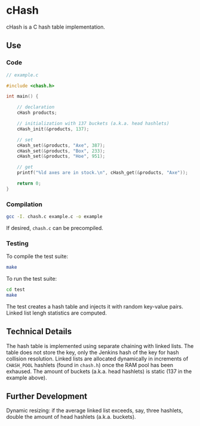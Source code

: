 # cHash
cHash is a C hash table implementation.
## Use
### Code
```C
// example.c

#include <chash.h>

int main() {

    // declaration
    cHash products;

    // initialization with 137 buckets (a.k.a. head hashlets)
    cHash_init(&products, 137);

    // set
    cHash_set(&products, "Axe", 387);
    cHash_set(&products, "Box", 233);
    cHash_set(&products, "Hoe", 951);

    // get
    printf("%ld axes are in stock.\n", cHash_get(&products, "Axe"));

    return 0;
}
```
### Compilation
```bash
gcc -I. chash.c example.c -o example
```
If desired, `chash.c` can be precompiled.
### Testing
To compile the test suite:
```bash
make
```
To run the test suite:
```bash
cd test
make
```
The test creates a hash table and injects it with random key-value pairs. Linked
list lengh statistics are computed.

## Technical Details
The hash table is implemented using separate chaining with linked lists.  The
table does not store the key, only the Jenkins hash of the key for hash
collision resolution.  Linked lists are allocated dynamically in increments of
`CHASH_POOL` hashlets (found in `chash.h`) once the RAM pool has been exhaused.
The amount of buckets (a.k.a. head hashlets) is static (137 in the example
above).

## Further Development
Dynamic resizing: if the average linked list exceeds, say, three hashlets,
double the amount of head hashlets (a.k.a. buckets).

